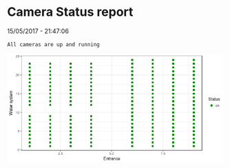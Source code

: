 Camera Status report
================
15/05/2017 - 21:47:06

    All cameras are up and running

![](camreport_files/figure-markdown_github/unnamed-chunk-2-1.png)
